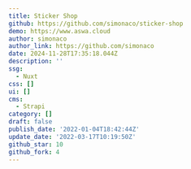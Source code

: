 ```yaml
---
title: Sticker Shop
github: https://github.com/simonaco/sticker-shop
demo: https://www.aswa.cloud
author: simonaco
author_link: https://github.com/simonaco
date: 2024-11-28T17:35:18.044Z
description: ''
ssg:
  - Nuxt
css: []
ui: []
cms:
  - Strapi
category: []
draft: false
publish_date: '2022-01-04T18:42:44Z'
update_date: '2022-03-17T10:19:50Z'
github_star: 10
github_fork: 4
---
```

